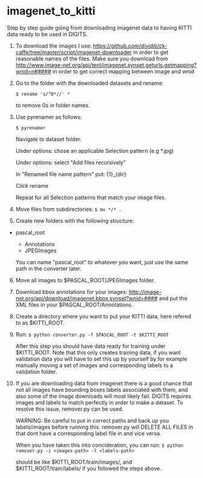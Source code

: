 # imagenet_to_kitti
Step by step guide going from downloading imagenet data to having KITTI data ready to be used 
in DIGITS.


1. To download the images I use: https://github.com/dividiti/ck-caffe/tree/master/script/imagenet-downloader 
   in order to get reasonable names of the files.
   Make sure you download from http://www.image-net.org/api/text/imagenet.synset.geturls.getmapping?wnid=n##### 
   in order to get correct mapping between image and wnid

2. Go to the folder with the downloaded datasets and rename: 
   
   `$ rename 's/^0*//' *` 

   to remove 0s in folder names. 
   
3. Use pyrenamer as follows: 
   
   `$ pyrenamer`
   
   Navigate to dataset folder.
   
   Under options: chose an applicable Selection pattern (e.g *.jpg)
   
   Under options: select "Add files recursively"
   
   In "Renamed file name pattern" put: {1}_{dir} 
   
   Click rename
   
   Repeat for all Selection patterns that match your image files.

4. Move files from subdirectories: 
   `$ mv */* .`

5. Create new folders with the following structure:
   
* pascal_root
  * Annotations
  * JPEGImages

   You can name "pascal_root" to whatever you want, just use the same path in the converter later.

6. Move all images to  $PASCAL_ROOT/JPEGImages folder. 

7. Download bbox annotations for your images: http://image-net.org/api/download/imagenet.bbox.synset?wnid=####
   and put the XML files in your $PASCAL_ROOT/Annotations.

8. Create a directory where you want to put your KITTI data, here refered to as $KITTI_ROOT.

9. Run: `$ python converter.py -f $PASCAL_ROOT -t $KITTI_ROOT`

   After this step you should have data ready for training under $KITTI_ROOT. Note that this only creates training data,
   if you want validation data you will have to set this up by yourself by for example manually moving a set of images 
   and corresponding labels to a validation folder.

10. If you are downloading data from imagenet there is a good chance that not all images have bounding boxes labels
    associated with them, and also some of the image downloads will most likely fail. DIGITS requires images and labels
    to match perfectly in order to make a dataset. To resolve this issue, remover.py can be used.

    WARNING: Be careful to put in correct paths and back up you labels/images before running this.
             remover.py will DELETE ALL FILES in <images-path> that dont have a corresponding label file
	     in <labels-path> and vice versa.

    When you have taken this into concideration, you can run: 
    `$ python remover.py -i <images-path> -l <labels-path>`
    
    <images-path> should be like $KITTI_ROOT/train/images/, and <labels-path> $KITTI_ROOT/train/labels/ if you followed
    the steps above.
